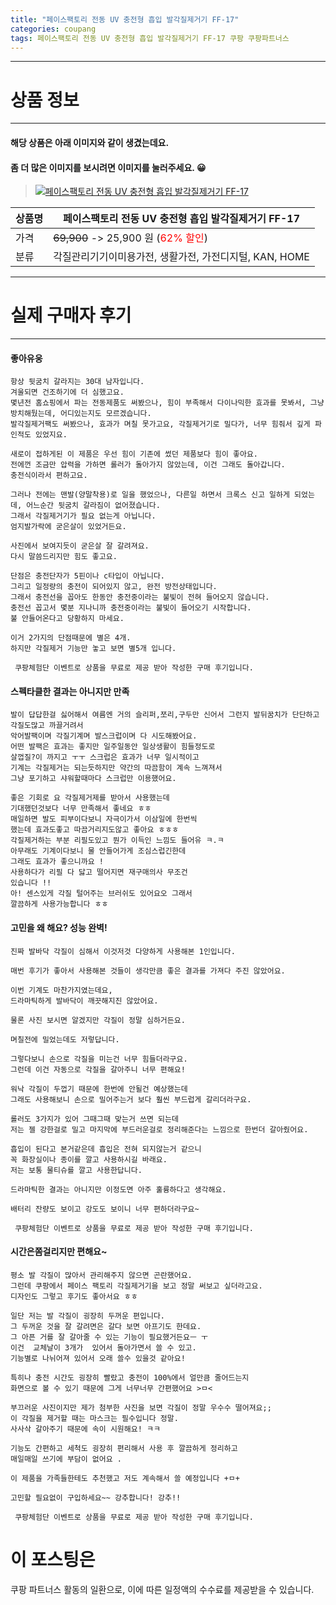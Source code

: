 ```yaml
---
title: "페이스팩토리 전동 UV 충전형 흡입 발각질제거기 FF-17"
categories: coupang
tags: 페이스팩토리 전동 UV 충전형 흡입 발각질제거기 FF-17 쿠팡 쿠팡파트너스
---
```

---

# 상품 정보

---

#### 해당 상품은 아래 이미지와 같이 생겼는데요. 
#### 좀 더 많은 이미지를 보시려면 이미지를 눌러주세요. 😀
> [![페이스팩토리 전동 UV 충전형 흡입 발각질제거기 FF-17](https://static.coupangcdn.com/image/retail/images/2021/07/16/10/9/4c7d7557-7a66-4167-a3c6-ca629a0d60ae.jpg)](https://link.coupang.com/re/AFFSDP?lptag=AF4416228&subid=AF4416228&pageKey=5882677151&itemId=10322650048&vendorItemId=77604900335&traceid=V0-113-f1988b93f559dfe6)

상품명 | 페이스팩토리 전동 UV 충전형 흡입 발각질제거기 FF-17
-------|-------
가격 | ~~69,900~~ -> 25,900 원 (<span style="color:red">62% 할인</span>)
분류 | 각질관리기기이미용가전, 생활가전, 가전디지털, KAN, HOME

---

# 실제 구매자 후기

---


####    좋아유웅
    항상 뒷굼치 갈라지는 30대 남자입니다.
    겨울되면 건조하기에 더 심했고요.
    몇년전 홈쇼핑에서 파는 전동제품도 써봤으나, 힘이 부족해서 다이나믹한 효과를 못봐서, 그냥 방치해뒀는데, 어디있는지도 모르겠습니다.
    발각질제거팩도 써봤으나, 효과가 며칠 못가고요, 각질제거기로 밀다가, 너무 힘줘서 깊게 파인적도 있었지요.
    
    새로이 접하게된 이 제품은 우선 힘이 기존에 썼던 제품보다 힘이 좋아요.
    전에껀 조금만 압력을 가하면 롤러가 돌아가지 않았는데, 이건 그래도 돌아갑니다.
    충전식이라서 편하고요.
    
    그러나 전에는 맨발(양말착용)로 일을 했었으나, 다른일 하면서 크록스 신고 일하게 되었는데, 어느순간 뒷굼치 갈라짐이 없어졌습니다.
    그래서 각질제거기가 필요 없는게 아닙니다.
    엄지발가락에 굳은살이 있었거든요.
    
    사진에서 보여지듯이 굳은살 잘 갈려져요.
    다시 말씀드리지만 힘도 좋고요.
    
    단점은 충전단자가 5핀이나 c타입이 아닙니다.
    그리고 일정량의 충전이 되어있지 않고, 완전 방전상태입니다.
    그래서 충전선을 꼽아도 한동안 충전중이라는 불빛이 전혀 들어오지 않습니다.
    충전선 꼽고서 몇분 지나니까 충전중이라는 불빛이 들어오기 시작합니다.
    불 안들어온다고 당황하지 마세요.
    
    이거 2가지의 단점때문에 별은 4개.
    하지만 각질제거 기능만 놓고 보면 별5개 입니다.
    
     쿠팡체험단 이벤트로 상품을 무료로 제공 받아 작성한 구매 후기입니다.

####    스펙타클한 결과는 아니지만 만족
    발이 답답한걸 싫어해서 여름엔 거의 슬리퍼,쪼리,구두만 신어서 그런지 발뒤꿈치가 단단하고 각질도많고 까끌거려서
    악어발팩이며 각질기계며 발스크럽이며 다 시도해봤어요.
    어떤 발팩은 효과는 좋지만 일주일동안 일상생활이 힘들정도로
    살껍질?이 까지고 ㅜㅜ 스크럽은 효과가 너무 일시적이고
    기계는 각질제거는 되는듯하지만 약간의 따끔함이 계속 느껴져서
    그냥 포기하고 샤워할때마다 스크럽만 이용했어요.
    
    좋은 기회로 요 각질제거제를 받아서 사용했는데
    기대했던것보다 너무 만족해서 좋네요 ㅎㅎ
    매일하면 발도 피부이다보니 자극이가서 이삼일에 한번씩
    했는데 효과도좋고 따끔거리지도않고 좋아요 ㅎㅎㅎ
    각질제거하는 부분 리필도있고 뭔가 이득인 느낌도 들어유 ㅋ.ㅋ
    아무래도 기계이다보니 물 안들어가게 조심스럽긴한데
    그래도 효과가 좋으니까요 ! 
    사용하다가 리필 다 닳고 떨어지면 재구매의사 무조건
    있습니다 !! 
    아! 센스있게 각질 털어주는 브러쉬도 있어요오 그래서
    깔끔하게 사용가능합니다 ㅎㅎ

####    고민을 왜 해요? 성능 완벽!
    진짜 발바닥 각질이 심해서 이것저것 다양하게 사용해본 1인입니다.
    
    매번 후기가 좋아서 사용해본 것들이 생각만큼 좋은 결과를 가져다 주진 않았어요.
    
    이번 기계도 마찬가지였는데요,
    드라마틱하게 발바닥이 깨끗해지진 않았어요.
    
    물론 사진 보시면 알겠지만 각질이 정말 심하거든요.
    
    며칠전에 밀었는데도 저렇답니다.
    
    그렇다보니 손으로 각질을 미는건 너무 힘들더라구요.
    그런데 이건 자동으로 각질을 갈아주니 너무 편해요!
    
    워낙 각질이 두껍기 때문에 한번에 안될건 예상했는데
    그래도 사용해보니 손으로 밀어주는거 보다 훨씬 부드럽게 갈리더라구요.
    
    롤러도 3가지가 있어 그때그때 맞는거 쓰면 되는데
    저는 젤 강한걸로 밀고 마지막에 부드러운걸로 정리해준다는 느낌으로 한번더 갈아줬어요.
    
    흡입이 된다고 본거같은데 흡입은 전혀 되지않는거 같으니
    꼭 화장실이나 종이를 깔고 사용하시길 바래요.
    저는 보통 물티슈를 깔고 사용한답니다.
    
    드라마틱한 결과는 아니지만 이정도면 아주 훌륭하다고 생각해요.
    
    배터리 잔량도 보이고 강도도 보이니 너무 편하더라구요~
    
     쿠팡체험단 이벤트로 상품을 무료로 제공 받아 작성한 구매 후기입니다.

####    시간은쫌걸리지만 편해요~
    평소 발 각질이 많아서 관리해주지 않으면 곤란했어요. 
    그런데 쿠팡에서 페이스 팩토리 각질제거기을 보고 정말 써보고 싶더라고요. 
    디자인도 그렇고 후기도 좋아서요 ㅎㅎ
    
    일단 저는 발 각질이 굉장히 두꺼운 편입니다. 
    그 두꺼운 것을 잘 갈려면은 갈다 보면 아프기도 한데요. 
    그 아픈 거를 잘 갈아줄 수 있는 기능이 필요했거든요ㅡ ㅜ
    이건  교체날이 3개가  있어서 돌아가면서 쓸 수 있고. 
    기능별로 나뉘어져 있어서 오래 쓸수 있을것 같아요!
    
    특히나 충전 시간도 굉장히 빨랐고 충전이 100%에서 얼만큼 줄어드는지 
    화면으로 볼 수 있기 때문에 그게 너무너무 간편했어요 >ㅁ<
    
    부끄러운 사진이지만 제가 첨부한 사진을 보면 각질이 정말 우수수 떨어져요;;
    이 각질을 제거할 때는 마스크는 필수입니다 정말. 
    사사삭 갈아주기 때문에 속이 시원해요! ㅋㅋ
    
    기능도 간편하고 세척도 굉장히 편리해서 사용 후 깔끔하게 정리하고 
    매일매일 쓰기에 부담이 없어요 .
    
    이 제품을 가족들한테도 추천했고 저도 계속해서 쓸 예정입니다 +ㅁ+
    
    고민할 필요없이 구입하세요~~ 강추합니다! 강추!!
    
     쿠팡체험단 이벤트로 상품을 무료로 제공 받아 작성한 구매 후기입니다.



# 이 포스팅은
쿠팡 파트너스 활동의 일환으로, 이에 따른 일정액의 수수료를 제공받을 수 있습니다.